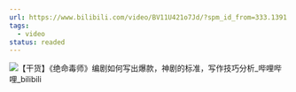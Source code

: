 ```yaml
---
url: https://www.bilibili.com/video/BV11U421o7Jd/?spm_id_from=333.1391.0.0&vd_source=06168f390bae49c4867767c52a20e87c
tags:
  - video
status: readed
---
```

![【干货】《绝命毒师》编剧如何写出爆款，神剧的标准，写作技巧分析_哔哩哔哩_bilibili](https://www.bilibili.com/video/BV11U421o7Jd/?spm_id_from=333.1391.0.0&vd_source=06168f390bae49c4867767c52a20e87c)
